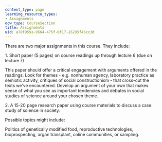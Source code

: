 ```yaml
---
content_type: page
learning_resource_types:
- Assignments
ocw_type: CourseSection
title: Assignments
uid: a78f959a-9664-475f-0f17-26295f45cc3d
---
```


There are two major assignments in this course. They include:

1\. Short paper (5 pages) on course readings up through lecture 6 (due on lecture 7)

This paper should offer a critical engagement with arguments offered in the readings. Look for themes - e.g. nonhuman agency, laboratory practice as semiotic activity, critiques of social constructionism - that cross-cut the texts we've encountered. Develop an argument of your own that makes sense of what you see as important tendencies and debates in social studies of science around your chosen theme.

2\. A 15-20 page research paper using course materials to discuss a case study of science in society.

Possible topics might include:

Politics of genetically modified food, reproductive technologies, bioprospecting, organ transplant, online communities, or sampling.